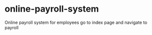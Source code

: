 # online-payroll-system
Online payroll system for employees
go to index page and navigate to payroll
